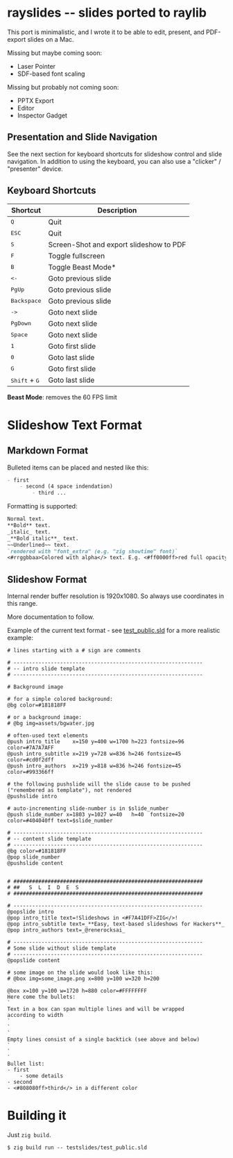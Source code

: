 # rayslides -- slides ported to raylib

This port is minimalistic, and I wrote it to be able to edit, present, and PDF-export slides on a Mac.

Missing but maybe coming soon:

- Laser Pointer
- SDF-based font scaling

Missing but probably not coming soon:

- PPTX Export
- Editor
- Inspector Gadget

## Presentation and Slide Navigation

See the next section for keyboard shortcuts for slideshow control and slide navigation. In addition to using the keyboard, you can also use a "clicker" / "presenter" device.

## Keyboard Shortcuts

| Shortcut | Description |
| -------- | ----------- |
| <kbd>Q</kbd> | Quit |
| <kbd>ESC</kbd> | Quit |
| <kbd>S</kbd> | Screen-Shot and export slideshow to PDF |
| <kbd>F</kbd> | Toggle fullscreen |
| <kbd>B</kbd> | Toggle Beast Mode* |
| <kbd><-</kbd> | Goto previous slide |
| <kbd>PgUp</kbd> | Goto previous slide |
| <kbd>Backspace</kbd> | Goto previous slide |
| <kbd>-></kbd> | Goto next slide |
| <kbd>PgDown</kbd> | Goto next slide |
| <kbd>Space</kbd> | Goto next slide |
| <kbd>1</kbd> | Goto first slide |
| <kbd>0</kbd> | Goto last slide |
| <kbd>G</kbd> | Goto first slide |
| <kbd>Shift</kbd> + <kbd>G</kbd> | Goto last slide |

**Beast Mode**: removes the 60 FPS limit

# Slideshow Text Format

## Markdown Format

Bulleted items can be placed and nested like this:

```markdown
- first
    - second (4 space indendation)
        - third ...
```

Formatting is supported:

```markdown
Normal text.
**Bold** text.
_italic_ text.
_**Bold italic**_ text.
~~Underlined~~ text.
`rendered with "font_extra" (e.g. "zig showtime" font)`
<#rrggbbaa>Colored with alpha</> text. E.g. <#ff0000ff>red full opacity</>
```

## Slideshow Format

Internal render buffer resolution is 1920x1080. So always use coordinates in this range.

More documentation to follow.

Example of the current text format - see [test_public.sld](./testslides/test_public.sld) for a more realistic example:

```
# lines starting with a # sign are comments

# -------------------------------------------------------------
# -- intro slide template
# -------------------------------------------------------------

# Background image

# for a simple colored background:
@bg color=#181818FF

# or a background image:
# @bg img=assets/bgwater.jpg

# often-used text elements
@push intro_title    x=150 y=400 w=1700 h=223 fontsize=96 color=#7A7A7AFF
@push intro_subtitle x=219 y=728 w=836 h=246 fontsize=45 color=#cd0f2dff
@push intro_authors  x=219 y=818 w=836 h=246 fontsize=45 color=#993366ff

# the following pushslide will the slide cause to be pushed ("remembered as template"), not rendered
@pushslide intro

# auto-incrementing slide-number is in $slide_number
@push slide_number x=1803 y=1027 w=40   h=40  fontsize=20 color=#404040ff text=$slide_number

# -------------------------------------------------------------
# -- content slide template
# -------------------------------------------------------------
@bg color=#181818FF
@pop slide_number
@pushslide content


# #############################################################
# ##   S  L  I  D  E  S
# #############################################################

# -------------------------------------------------------------
@popslide intro
@pop intro_title text=!Slideshows in <#F7A41DFF>ZIG</>!
@pop intro_subtitle text=_**Easy, text-based slideshows for Hackers**_
@pop intro_authors text=_@renerocksai_

# -------------------------------------------------------------
# Some slide without slide template
# -------------------------------------------------------------
@popslide content

# some image on the slide would look like this:
# @box img=some_image.png x=800 y=100 w=320 h=200

@box x=100 y=100 w=1720 h=880 color=#FFFFFFFF
Here come the bullets:
`
Text in a box can span multiple lines and will be wrapped
according to width
`
`
`
Empty lines consist of a single backtick (see above and below)
`
`
`
Bullet list:
- first
    - some details
- second
- <#808080ff>third</> in a different color
```

# Building it

Just `zig build`.

```console
$ zig build run -- testslides/test_public.sld
```
